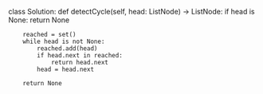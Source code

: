class Solution:
    def detectCycle(self, head: ListNode) -> ListNode:
        if head is None: return None

        reached = set()
        while head is not None:
            reached.add(head)
            if head.next in reached:
                return head.next
            head = head.next
        
        return None
        
